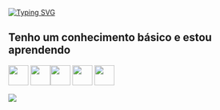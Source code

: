[![Typing SVG](https://readme-typing-svg.herokuapp.com/?color=000000&size=35&center=true&vCenter=true&width=1000&lines=Hello!+My+name+is+Arthur+Lima;I'm+20+years+old;I'm+from+Brazil;I+Student;Be+Welcome!+:%29)](https://git.io/typing-svg)


## Tenho um conhecimento básico e estou aprendendo
<img src="https://cdn.jsdelivr.net/gh/devicons/devicon/icons/git/git-original.svg" width="40" height="40" /> <img src="https://cdn.jsdelivr.net/gh/devicons/devicon/icons/linux/linux-original.svg" width="40" height="40"/><img src="https://cdn.jsdelivr.net/gh/devicons/devicon/icons/javascript/javascript-original.svg" width="40" height="40"/> <img src="https://cdn.jsdelivr.net/gh/devicons/devicon/icons/html5/html5-original-wordmark.svg" width="40" height="40"/> <img src="https://cdn.jsdelivr.net/gh/devicons/devicon/icons/css3/css3-original-wordmark.svg" width="40" height="40"/>


<a href="https://www.linkedin.com/in/arthur-dantas-a1921b238/" target="_blank"><img src="https://img.shields.io/badge/-LinkedIn-%230077B5?style=for-the-badge&logo=linkedin&logoColor=white" target="_blank"></a> 
 
